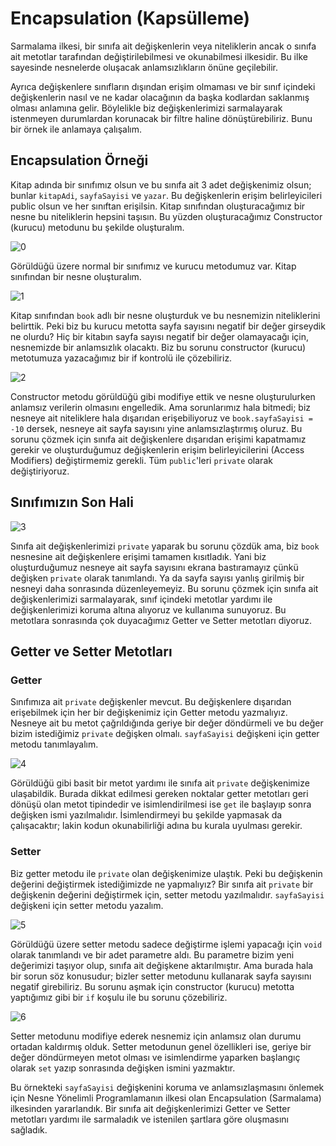 # Encapsulation (Kapsülleme)

Sarmalama ilkesi, bir sınıfa ait değişkenlerin veya niteliklerin ancak o sınıfa ait metotlar tarafından değiştirilebilmesi ve okunabilmesi ilkesidir. Bu ilke sayesinde nesnelerde oluşacak anlamsızlıkların önüne geçilebilir.

Ayrıca değişkenlere sınıfların dışından erişim olmaması ve bir sınıf içindeki değişkenlerin nasıl ve ne kadar olacağının da başka kodlardan saklanmış olması anlamına gelir. Böylelikle biz değişkenlerimizi sarmalayarak istenmeyen durumlardan korunacak bir filtre haline dönüştürebiliriz. Bunu bir örnek ile anlamaya çalışalım.

## Encapsulation Örneği

Kitap adında bir sınıfımız olsun ve bu sınıfa ait 3 adet değişkenimiz olsun; bunlar `kitapAdi`, `sayfaSayisi` ve `yazar`. Bu değişkenlerin erişim belirleyicileri public olsun ve her sınıftan erişilsin. Kitap sınıfından oluşturacağımız bir nesne bu niteliklerin hepsini taşısın. Bu yüzden oluşturacağımız Constructor (kurucu) metodunu bu şekilde oluşturalım.

![0](0.png)

Görüldüğü üzere normal bir sınıfımız ve kurucu metodumuz var. Kitap sınıfından bir nesne oluşturalım.

![1](1.png)

Kitap sınıfından `book` adlı bir nesne oluşturduk ve bu nesnemizin niteliklerini belirttik. Peki biz bu kurucu metotta sayfa sayısını negatif bir değer girseydik ne olurdu? Hiç bir kitabın sayfa sayısı negatif bir değer olamayacağı için, nesnemizde bir anlamsızlık olacaktı. Biz bu sorunu constructor (kurucu) metotumuza yazacağımız bir if kontrolü ile çözebiliriz.

![2](2.png)

Constructor metodu görüldüğü gibi modifiye ettik ve nesne oluşturulurken anlamsız verilerin olmasını engelledik. Ama sorunlarımız hala bitmedi; biz nesneye ait niteliklere hala dışarıdan erişebiliyoruz ve `book.sayfaSayisi = -10` dersek, nesneye ait sayfa sayısını yine anlamsızlaştırmış oluruz. Bu sorunu çözmek için sınıfa ait değişkenlere dışarıdan erişimi kapatmamız gerekir ve oluşturduğumuz değişkenlerin erişim belirleyicilerini (Access Modifiers) değiştirmemiz gerekli. Tüm `public`'leri `private` olarak değiştiriyoruz.

## Sınıfımızın Son Hali

![3](3.png)

Sınıfa ait değişkenlerimizi `private` yaparak bu sorunu çözdük ama, biz `book` nesnesine ait değişkenlere erişimi tamamen kısıtladık. Yani biz oluşturduğumuz nesneye ait sayfa sayısını ekrana bastıramayız çünkü değişken `private` olarak tanımlandı. Ya da sayfa sayısı yanlış girilmiş bir nesneyi daha sonrasında düzenleyemeyiz. Bu sorunu çözmek için sınıfa ait değişkenlerimizi sarmalayarak, sınıf içindeki metotlar yardımı ile değişkenlerimizi koruma altına alıyoruz ve kullanıma sunuyoruz. Bu metotlara sonrasında çok duyacağımız Getter ve Setter metotları diyoruz.

## Getter ve Setter Metotları

### Getter

Sınıfımıza ait `private` değişkenler mevcut. Bu değişkenlere dışarıdan erişebilmek için her bir değişkenimiz için Getter metodu yazmalıyız. Nesneye ait bu metot çağrıldığında geriye bir değer döndürmeli ve bu değer bizim istediğimiz `private` değişken olmalı. `sayfaSayisi` değişkeni için getter metodu tanımlayalım.

![4](4.png)

Görüldüğü gibi basit bir metot yardımı ile sınıfa ait `private` değişkenimize ulaşabildik. Burada dikkat edilmesi gereken noktalar getter metotları geri dönüşü olan metot tipindedir ve isimlendirilmesi ise `get` ile başlayıp sonra değişken ismi yazılmalıdır. İsimlendirmeyi bu şekilde yapmasak da çalışacaktır; lakin kodun okunabilirliği adına bu kurala uyulması gerekir.

### Setter

Biz getter metodu ile `private` olan değişkenimize ulaştık. Peki bu değişkenin değerini değiştirmek istediğimizde ne yapmalıyız? Bir sınıfa ait `private` bir değişkenin değerini değiştirmek için, setter metodu yazılmalıdır. `sayfaSayisi` değişkeni için setter metodu yazalım.

![5](5.png)

Görüldüğü üzere setter metodu sadece değiştirme işlemi yapacağı için `void` olarak tanımlandı ve bir adet parametre aldı. Bu parametre bizim yeni değerimizi taşıyor olup, sınıfa ait değişkene aktarılmıştır. Ama burada hala bir sorun söz konusudur; bizler setter metodunu kullanarak sayfa sayısını negatif girebiliriz. Bu sorunu aşmak için constructor (kurucu) metotta yaptığımız gibi bir `if` koşulu ile bu sorunu çözebiliriz.

![6](6.png)

Setter metodunu modifiye ederek nesnemiz için anlamsız olan durumu ortadan kaldırmış olduk. Setter metodunun genel özellikleri ise, geriye bir değer döndürmeyen metot olması ve isimlendirme yaparken başlangıç olarak `set` yazıp sonrasında değişken ismini yazmaktır.

Bu örnekteki `sayfaSayisi` değişkenini koruma ve anlamsızlaşmasını önlemek için Nesne Yönelimli Programlamanın ilkesi olan Encapsulation (Sarmalama) ilkesinden yararlandık. Bir sınıfa ait değişkenlerimizi Getter ve Setter metotları yardımı ile sarmaladık ve istenilen şartlara göre oluşmasını sağladık.
